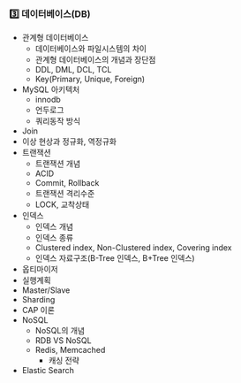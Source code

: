 ### 3️⃣ 데이터베이스(DB)
- 관계형 데이터베이스
    - 데이터베이스와 파일시스템의 차이
    - 관계형 데이터베이스의 개념과 장단점
    - DDL, DML, DCL, TCL
    - Key(Primary, Unique, Foreign)
- MySQL 아키텍처
    - innodb
    - 언두로그
    - 쿼리동작 방식
- Join
- 이상 현상과 정규화, 역정규화
- 트랜잭션
    - 트랜잭션 개념
    - ACID
    - Commit, Rollback
    - 트랜잭션 격리수준
    - LOCK, 교착상태
- 인덱스
    - 인덱스 개념
    - 인덱스 종류
    - Clustered index, Non-Clustered index, Covering index
    - 인덱스 자료구조(B-Tree 인덱스, B+Tree 인덱스)
- 옵티마이저
- 실행계획
- Master/Slave
- Sharding
- CAP 이론
- NoSQL
    - NoSQL의 개념
    - RDB VS NoSQL
    - Redis, Memcached
        - 캐싱 전략
- Elastic Search